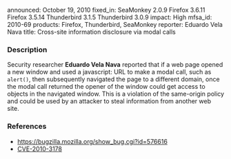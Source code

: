 announced: October 19, 2010
fixed_in: SeaMonkey 2.0.9
          Firefox 3.6.11
          Firefox 3.5.14
          Thunderbird 3.1.5
          Thunderbird 3.0.9
impact: High
mfsa_id: 2010-69
products: Firefox, Thunderbird, SeaMonkey
reporter: Eduardo Vela Nava
title: Cross-site information disclosure via modal calls

<h3>Description</h3>

<p>Security researcher <strong>Eduardo Vela Nava</strong> reported that
if a web page opened a new window and used a javascript: URL to make a
modal call, such as <code>alert()</code>, then subsequently navigated
the page to a different domain, once the modal call returned the
opener of the window could get access to objects in the navigated
window.  This is a violation of the same-origin policy and could be
used by an attacker to steal information from another web site.</p>

<h3>References</h3>

<ul>
  <li><a href="https://bugzilla.mozilla.org/show_bug.cgi?id=576616">https://bugzilla.mozilla.org/show_bug.cgi?id=576616</a></li>
  <li><a class="ex-ref" href="http://cve.mitre.org/cgi-bin/cvename.cgi?name=CVE-2010-3178">CVE-2010-3178</a></li>
</ul>





